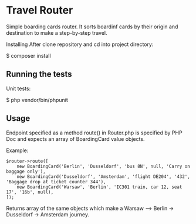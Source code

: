 # Travel Router

Simple boarding cards router. It sorts boardinf cards by their origin and destination to make a step-by-step travel.

Installing
After clone repository and cd into project directory:

$ composer install

## Running the tests

Unit tests:

$ php vendor/bin/phpunit

## Usage

Endpoint specified as a method route() in Router.php is specified by PHP Doc and expects an array of BoardingCard value objects.

Example:
```
$router->route([
    new BoardingCard('Berlin', 'Dusseldorf', 'bus 8N', null, 'Carry on baggage only'),
    new BoardingCard('Dusseldorf', 'Amsterdam', 'flight DE204', '432', 'Baggage drop at ticket counter 344'),
    new BoardingCard('Warsaw', 'Berlin', 'IC301 train, car 12, seat 17', '16b', null),
]);
```
Returns array of the same objects which make a Warsaw –> Berlin -> Dusseldorf -> Amsterdam journey.

